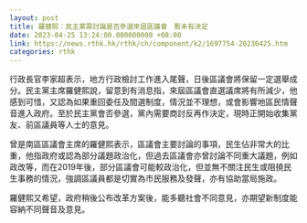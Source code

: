 ```yaml
---
layout: post
title: 羅健熙：民主黨需討論是否參選來屆區議會　暫未有決定
date: 2023-04-25 13:24:00.000000000 +08:00
link: https://news.rthk.hk/rthk/ch/component/k2/1697754-20230425.htm
categories: rthk
---
```


行政長官李家超表示，地方行政檢討工作進入尾聲，日後區議會將保留一定選舉成分。民主黨主席羅健熙說，留意到有消息指，來屆區議會直選議席將有所減少，他感到可惜，又認為如果重回委任及間選制度，情況並不理想，或會影響地區民情聲音進入政府。至於民主黨會否參選，黨內需要商討反再作決定，現時正開始收集黨友、前區議員等人士的意見。

曾是南區區議會主席的羅健熙表示，區議會主要討論的事項，民生佔非常大的比重，他指政府或認為部分議題政治化，但過去區議會亦曾討論不同重大議題，例如政改等，而在2019年後，部分區議會可能較政治化，但並無不關注民生或阻撓民生事務的情況，強調區議員都是切實為市民服務及發聲，亦有協助當局施政。

羅健熙又希望，政府稍後公布改革方案後，能多聽社會不同意見，亦期望新制度能容納不同聲音及意見。
